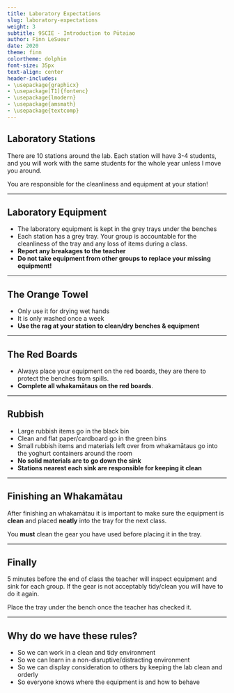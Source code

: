 ```yaml
---
title: Laboratory Expectations
slug: laboratory-expectations
weight: 3
subtitle: 9SCIE - Introduction to Pūtaiao
author: Finn LeSueur
date: 2020
theme: finn
colortheme: dolphin
font-size: 35px
text-align: center
header-includes:
- \usepackage{graphicx}
- \usepackage[T1]{fontenc}
- \usepackage{lmodern}
- \usepackage{amsmath}
- \usepackage{textcomp}
---
```


## Laboratory Stations

There are 10 stations around the lab. Each station will have 3-4 students, and you will work with the same students for the whole year unless I move you around.

You are responsible for the cleanliness and equipment at your station!

---

## Laboratory Equipment

- The laboratory equipment is kept in the grey trays under the benches
- Each station has a grey tray. Your group is accountable for the cleanliness of the tray and any loss of items during a class.
- __Report any breakages to the teacher__
- __Do not take equipment from other groups to replace your missing equipment!__

---

## The Orange Towel

- Only use it for drying wet hands
- It is only washed once a week
- __Use the rag at your station to clean/dry benches & equipment__

---

## The Red Boards

- Always place your equipment on the red boards, they are there to protect the benches from spills.
- __Complete all whakamātaus on the red boards__.

---

## Rubbish

- Large rubbish items go in the black bin
- Clean and flat paper/cardboard go in the green bins
- Small rubbish items and materials left over from whakamātaus go into the yoghurt containers around the room
- __No solid materials are to go down the sink__
- __Stations nearest each sink are responsible for keeping it clean__

---

## Finishing an Whakamātau

After finishing an whakamātau it is important to make sure the equipment is __clean__ and placed __neatly__ into the tray for the next class.

You __must__ clean the gear you have used before placing it in the tray.

---

## Finally

5 minutes before the end of class the teacher will inspect equipment and sink for each group. If the gear is not acceptably tidy/clean you will have to do it again.

Place the tray under the bench once the teacher has checked it.

---

## Why do we have these rules?

- So we can work in a clean and tidy environment
- So we can learn in a non-disruptive/distracting environment
- So we can display consideration to others by keeping the lab clean and orderly
- So everyone knows where the equipment is and how to behave